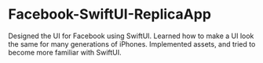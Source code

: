 # Facebook-SwiftUI-ReplicaApp
Designed the UI for Facebook using SwiftUI. Learned how to make a UI look the same for many generations of iPhones. Implemented assets, and tried to become more familiar with SwiftUI.
